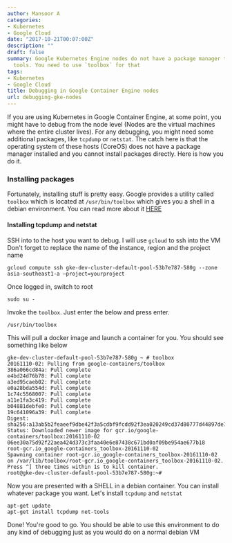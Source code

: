 ```yaml
---
author: Mansoor A
categories:
- Kubernetes
- Google Cloud
date: "2017-10-21T00:07:00Z"
description: ""
draft: false
summary: Google Kubernetes Engine nodes do not have a package manager to install debug
  tools. You need to use `toolbox` for that
tags:
- Kubernetes
- Google Cloud
title: Debugging in Google Container Engine nodes
url: debugging-gke-nodes
---
```



If you are using Kubernetes in Google Container Engine, at some point, you might have to debug from the node level (Nodes are the virtual machines where the entire cluster lives). For any debugging, you might need some additional packages, like `tcpdump` or `netstat`. The catch here is that the operating system of these hosts (CoreOS) does not have a package manager installed and you cannot install packages directly. Here is how you do it.

### Installing packages
Fortunately, installing stuff is pretty easy. Google provides a utility called `toolbox` which is located at `/usr/bin/toolbox` which gives you a shell in a debian environment. You can read more about it [HERE](https://cloud.google.com/container-optimized-os/docs/how-to/toolbox)

#### Installing tcpdump and netstat
SSH into to the host you want to debug. I will use `gcloud` to ssh into the VM
Don't forget to replace the name of the instance, region and the project name
```
gcloud compute ssh gke-dev-cluster-default-pool-53b7e787-580g --zone asia-southeast1-a —project=yourproject
```
Once logged in, switch to root
```
sudo su -
```
Invoke the `toolbox`. Just enter the below and press enter.  
```
/usr/bin/toolbox
```
This will pull a docker image and launch a container for you. You should see something like below
```
gke-dev-cluster-default-pool-53b7e787-580g ~ # toolbox
20161110-02: Pulling from google-containers/toolbox
386a066cd84a: Pull complete
e4bd24d76b78: Pull complete
a3ed95caeb02: Pull complete
e0a28bda554d: Pull complete
1c74c5568007: Pull complete
a11e1fa3c419: Pull complete
b04881debfe0: Pull complete
19c641096a39: Pull complete
Digest: sha256:a13ab5b2feaeef9dbe42f3a5cdbf9fcdd92f3ea020249cd37d80777d44897de7
Status: Downloaded newer image for gcr.io/google-containers/toolbox:20161110-02
06ee30a75d92f22aea424d373c3faa40e6e87438c671bd0af09be954ae677b18
root-gcr.io_google-containers_toolbox-20161110-02
Spawning container root-gcr.io_google-containers_toolbox-20161110-02 on /var/lib/toolbox/root-gcr.io_google-containers_toolbox-20161110-02.
Press ^] three times within 1s to kill container.
root@gke-dev-cluster-default-pool-53b7e787-580g:~#
```
Now you are presented with a SHELL in a debian container. You can install whatever package you want. Let's install `tcpdump` and `netstat`
```
apt-get update
apt-get install tcpdump net-tools
```
Done! You're good to go. You should be able to use this environment to do any kind of debugging just as you would do on a normal debian VM

